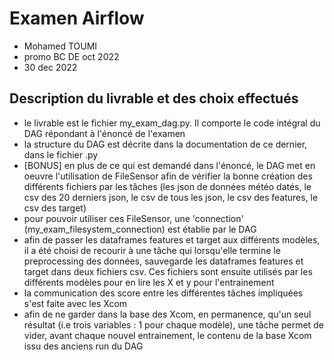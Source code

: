 # Examen Airflow

* Mohamed TOUMI
* promo BC DE oct 2022
* 30 dec 2022

## Description du livrable et des choix effectués

* le livrable est le fichier my_exam_dag.py. Il comporte le code intégral du DAG répondant à l'énoncé de l'examen
* la structure du DAG est décrite dans la documentation de ce dernier, dans le fichier .py
* [BONUS] en plus de ce qui est demandé dans l'énoncé, le DAG met en oeuvre l'utilisation de FileSensor afin de vérifier la bonne création des différents fichiers par les tâches (les json de données météo datés, le csv des 20 derniers json, le csv de tous les json, le csv des features, le csv des target)
* pour pouvoir utiliser ces FileSensor, une 'connection' (my_exam_filesystem_connection) est établie par le DAG 
* afin de passer les dataframes features et target aux différents modèles, il a été choisi de recourir à une tâche qui lorsqu'elle termine le preprocessing des données, sauvegarde les dataframes features et target dans deux fichiers csv. Ces fichiers sont ensuite utilisés par les différents modèles pour en lire les X et y pour l'entrainement
* la communication des score entre les différentes tâches impliquées s'est faite avec les Xcom
* afin de ne garder dans la base des Xcom, en permanence, qu'un seul résultat (i.e trois variables : 1 pour chaque modèle), une tâche permet de vider, avant chaque nouvel entrainement, le contenu de la base Xcom issu des anciens run du DAG